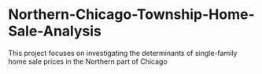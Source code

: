 # Northern-Chicago-Township-Home-Sale-Analysis
This project focuses on investigating the determinants of single-family home sale prices in the Northern part of Chicago
